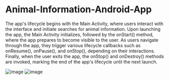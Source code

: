 # Animal-Information-Android-App

The app's lifecycle begins with the Main Activity, where users interact with the interface and initiate searches for animal information. Upon launching the app, the Main Activity initializes, followed by the onStart() method, where the app prepares to become visible to the user. As users navigate through the app, they trigger various lifecycle callbacks such as onResume(), onPause(), and onStop(), depending on their interactions. Finally, when the user exits the app, the onStop() and onDestroy() methods are invoked, marking the end of the app's lifecycle until the next launch.

![image](https://github.com/Fay-Balhareth/Headache-Types-Expert-System/assets/107503708/13de07c3-62b7-444f-970e-e68083bb75ca)
![image](https://github.com/Fay-Balhareth/Headache-Types-Expert-System/assets/107503708/c56b4c0a-a4a4-4b7a-b52f-f36d475f41e8)
